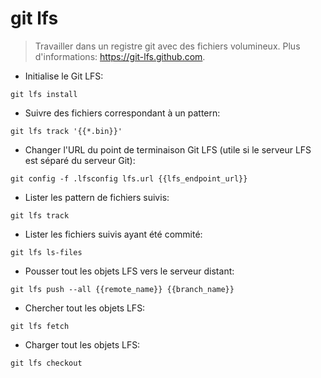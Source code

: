 # git lfs

> Travailler dans un registre git avec des fichiers volumineux.
> Plus d'informations: <https://git-lfs.github.com>.

- Initialise le Git LFS:

`git lfs install`

- Suivre des fichiers correspondant à un pattern:

`git lfs track '{{*.bin}}'`

- Changer l'URL du point de terminaison Git LFS (utile si le serveur LFS est séparé du serveur Git):

`git config -f .lfsconfig lfs.url {{lfs_endpoint_url}}`

- Lister les pattern de fichiers suivis:

`git lfs track`

- Lister les fichiers suivis ayant été commité:

`git lfs ls-files`

- Pousser tout les objets LFS vers le serveur distant:

`git lfs push --all {{remote_name}} {{branch_name}}`

- Chercher tout les objets LFS:

`git lfs fetch`

- Charger tout les objets LFS:

`git lfs checkout`
